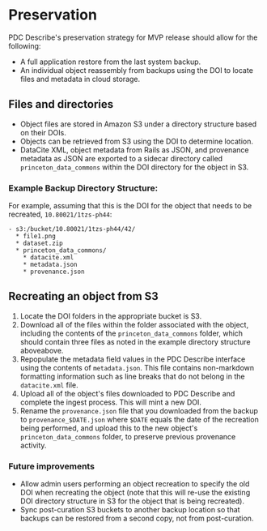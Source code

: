 # Preservation

PDC Describe's preservation strategy for MVP release should allow for the following: 

* A full application restore from the last system backup.
* An individual object reassembly from backups using the DOI to locate files and metadata in cloud storage.

## Files and directories

* Object files are stored in Amazon S3 under a directory structure based on their DOIs.  
* Objects can be retrieved from S3 using the DOI to determine location. 
* DataCite XML, object metadata from Rails as JSON, and provenance metadata as JSON are exported to a sidecar directory called `princeton_data_commons` within the DOI directory for the object in S3.

### Example Backup Directory Structure:

For example, assuming that this is the DOI for the object that needs to be recreated, `10.80021/1tzs-ph44`:

```
- s3:/bucket/10.80021/1tzs-ph44/42/
  * file1.png 
  * dataset.zip 
  * princeton_data_commons/
    * datacite.xml
    * metadata.json 
    * provenance.json
```

## Recreating an object from S3

1. Locate the DOI folders in the appropriate bucket is S3.
1. Download all of the files within the folder associated with the object, including the contents of the `princeton_data_commons` folder, which should contain three files as noted in the example directory structure aboveabove.
1. Repopulate the metadata field values in the PDC Describe interface using the contents of `metadata.json`.  This file contains non-markdown formatting information such as line breaks that do not belong in the `datacite.xml` file.
1. Upload all of the object's files downloaded to PDC Describe and complete the ingest process.  This will mint a new DOI.
1. Rename the `provenance.json` file that you downloaded from the backup to `provenance_$DATE.json` where `$DATE` equals the date of the recreation being performed, and upload this to the new object's `princeton_data_commons` folder, to preserve previous provenance activity.

### Future improvements

* Allow admin users performing an object recreation to specify the old DOI when recreating the object (note that this will re-use the existing DOI directory structure in S3 for the object that is being recreated).
* Sync post-curation S3 buckets to another backup location so that backups can be restored from a second copy, not from post-curation.
